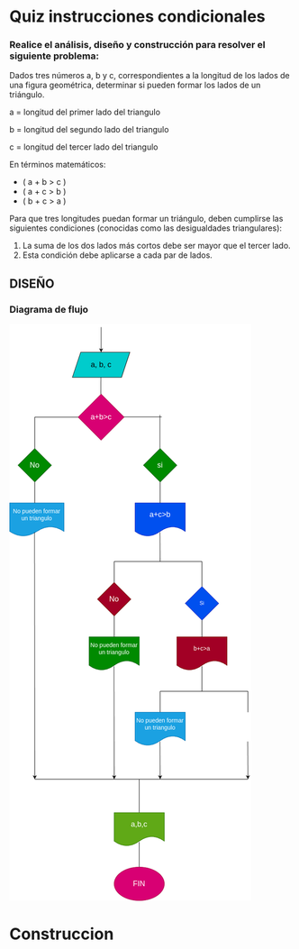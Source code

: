 
# Quiz instrucciones condicionales

### Realice el análisis, diseño y construcción para resolver el siguiente problema:

Dados tres números a, b y c, correspondientes a la longitud de los lados de una figura geométrica, determinar si pueden formar los lados de un triángulo.

a = longitud del primer lado del triangulo

b = longitud del segundo lado del triangulo

c = longitud del tercer lado del triangulo

En términos matemáticos:

- \( a + b > c \)
- \( a + c > b \)
- \( b + c > a \)

Para que tres longitudes puedan formar un triángulo, deben cumplirse las siguientes condiciones (conocidas como las desigualdades triangulares):
1. La suma de los dos lados más cortos debe ser mayor que el tercer lado.
2. Esta condición debe aplicarse a cada par de lados.




## DISEÑO

### Diagrama de flujo
![Diagrama de flujo](Diagrama.png "Diagrama de flujo")

# Construccion